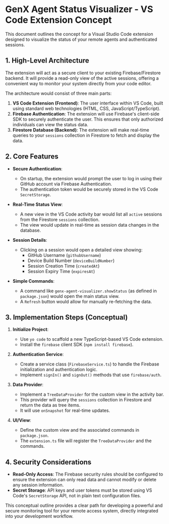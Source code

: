 # GenX Agent Status Visualizer - VS Code Extension Concept

This document outlines the concept for a Visual Studio Code extension designed to visualize the status of your remote agents and authenticated sessions.

## 1. High-Level Architecture

The extension will act as a secure client to your existing Firebase/Firestore backend. It will provide a read-only view of the active sessions, offering a convenient way to monitor your system directly from your code editor.

The architecture would consist of three main parts:
1.  **VS Code Extension (Frontend)**: The user interface within VS Code, built using standard web technologies (HTML, CSS, JavaScript/TypeScript).
2.  **Firebase Authentication**: The extension will use Firebase's client-side SDK to securely authenticate the user. This ensures that only authorized individuals can view the status data.
3.  **Firestore Database (Backend)**: The extension will make real-time queries to your `sessions` collection in Firestore to fetch and display the data.

## 2. Core Features

-   **Secure Authentication**:
    -   On startup, the extension would prompt the user to log in using their GitHub account via Firebase Authentication.
    -   The authentication token would be securely stored in the VS Code `SecretStorage`.

-   **Real-Time Status View**:
    -   A new view in the VS Code activity bar would list all `active` sessions from the Firestore `sessions` collection.
    -   The view would update in real-time as session data changes in the database.

-   **Session Details**:
    -   Clicking on a session would open a detailed view showing:
        -   GitHub Username (`githubUsername`)
        -   Device Build Number (`deviceBuildNumber`)
        -   Session Creation Time (`createdAt`)
        -   Session Expiry Time (`expiresAt`)

-   **Simple Commands**:
    -   A command like `genx-agent-visualizer.showStatus` (as defined in `package.json`) would open the main status view.
    -   A `Refresh` button would allow for manually re-fetching the data.

## 3. Implementation Steps (Conceptual)

1.  **Initialize Project**:
    -   Use `yo code` to scaffold a new TypeScript-based VS Code extension.
    -   Install the `firebase` client SDK (`npm install firebase`).

2.  **Authentication Service**:
    -   Create a service class (`FirebaseService.ts`) to handle the Firebase initialization and authentication logic.
    -   Implement `signIn()` and `signOut()` methods that use `firebase/auth`.

3.  **Data Provider**:
    -   Implement a `TreeDataProvider` for the custom view in the activity bar.
    -   This provider will query the `sessions` collection in Firestore and return the data as tree items.
    -   It will use `onSnapshot` for real-time updates.

4.  **UI/View**:
    -   Define the custom view and the associated commands in `package.json`.
    -   The `extension.ts` file will register the `TreeDataProvider` and the commands.

## 4. Security Considerations

-   **Read-Only Access**: The Firebase security rules should be configured to ensure the extension can only read data and cannot modify or delete any session information.
-   **Secret Storage**: API keys and user tokens must be stored using VS Code's `SecretStorage` API, not in plain text configuration files.

This conceptual outline provides a clear path for developing a powerful and secure monitoring tool for your remote access system, directly integrated into your development workflow.